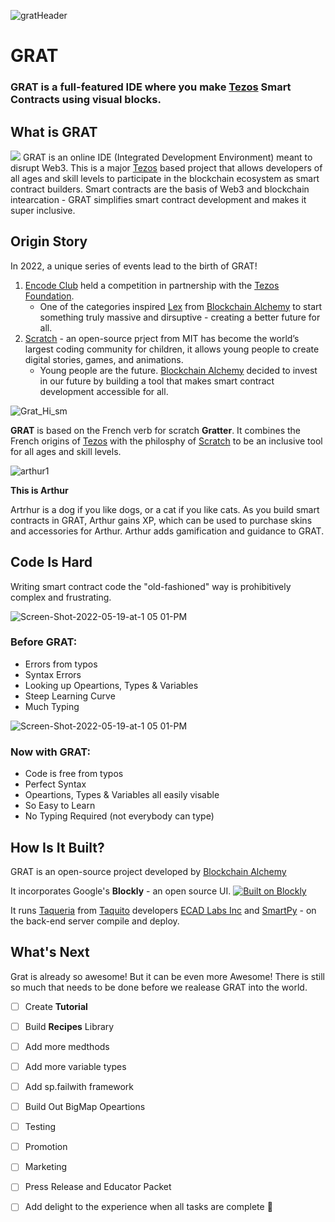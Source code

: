 
![gratHeader](https://user-images.githubusercontent.com/2120817/169269385-d90157b3-736d-4914-977b-5d624f2c2134.png)

# GRAT

### **GRAT** is a full-featured IDE where you make [Tezos](https://Tezos.com/) Smart Contracts using visual blocks. 

## What is GRAT
![](https://user-images.githubusercontent.com/2120817/169377598-3e3e5c73-0e0e-4bff-a321-3302c5a5727a.png)
GRAT is an online IDE (Integrated Development Environment) meant to disrupt Web3. This is a major [Tezos](https://Tezos.com/) based project that allows developers of all ages and skill levels to participate in the blockchain ecosystem as smart contract builders. Smart contracts are the basis of Web3 and blockchain intearcation - GRAT simplifies smart contract development and makes it super inclusive.


## Origin Story
In 2022, a unique series of events lead to the birth of GRAT!

1. [Encode Club](https://Encode.club/) held a competition in partnership with the [Tezos Foundation](https://Tezos.foundation/).
    - One of the categories inspired [Lex](https://github.com/Dreitser) from [Blockchain Alchemy](https://BlockAlc.com/) to start something truly massive and dirsuptive - creating a better future for all. 
2. [Scratch](https://scratch.mit.edu/) - an open-source prject from MIT has become the world’s largest coding community for children, it allows young people to create digital stories, games, and animations.
    - Young people are the future. [Blockchain Alchemy](https://BlockAlc.com/) decided to invest in our future by building a tool that makes smart contract development accessible for all. 

![Grat_Hi_sm](https://user-images.githubusercontent.com/2120817/169384681-09fd28aa-f04c-4281-94f4-03470bc1401e.gif)

**GRAT** is based on the French verb for scratch **Gratter**. It combines the French origins of [Tezos](https://Tezos.com/) with the philosphy of [Scratch](https://scratch.mit.edu/) to be an inclusive tool for all ages and skill levels.

![arthur1](https://user-images.githubusercontent.com/2120817/169395567-51933599-278c-4c37-972f-d7ed511522bc.png)

**This is Arthur** 

Artrhur is a dog if you like dogs, or a cat if you like cats. As you build smart contracts in GRAT, Arthur gains XP, which can be used to purchase skins and accessories for Arthur.  Arthur adds gamification and guidance to GRAT. 


## Code Is Hard
Writing smart contract code the "old-fashioned" way is prohibitively complex and frustrating.

![Screen-Shot-2022-05-19-at-1 05 01-PM](https://user-images.githubusercontent.com/2120817/169407552-791f8f1d-cc2f-4667-bee4-d984ff9cc39e.png)

### Before GRAT:
- Errors from typos
- Syntax Errors
- Looking up Opeartions, Types & Variables
- Steep Learning Curve
- Much Typing

![Screen-Shot-2022-05-19-at-1 05 01-PM](https://user-images.githubusercontent.com/2120817/169406829-8a4d58bb-937a-421e-ae12-ca5d4a5e424b.png)

### Now with GRAT:
- Code is free from typos
- Perfect Syntax
- Opeartions, Types & Variables all easily visable
- So Easy to Learn
- No Typing Required (not everybody can type)

## How Is It Built?

GRAT is an open-source project developed by [Blockchain Alchemy](https://BlockAlc.com/)

It incorporates Google's **Blockly** - an open source UI. [![Built on Blockly](https://tinyurl.com/built-on-blockly)](https://github.com/google/blockly)

It runs [Taqueria](https://github.com/ecadlabs/taqueria) from [Taquito](https://github.com/ecadlabs/taquito) developers [ECAD Labs Inc](https://ecadlabs.com/) and [SmartPy](https://smartpy.io/) - on the back-end server compile and deploy.

## What's Next

Grat is already so awesome! But it can be even more Awesome!
There is still so much that needs to be done before we realease GRAT into the world.

- [ ] Create **Tutorial**
- [ ] Build **Recipes** Library
- [ ] Add more medthods
- [ ] Add more variable types
- [ ] Add sp.failwith framework
- [ ] Build Out BigMap Opeartions
- [ ] Testing
- [ ] Promotion
- [ ] Marketing
- [ ] Press Release and Educator Packet
- [ ] Add delight to the experience when all tasks are complete :tada:



